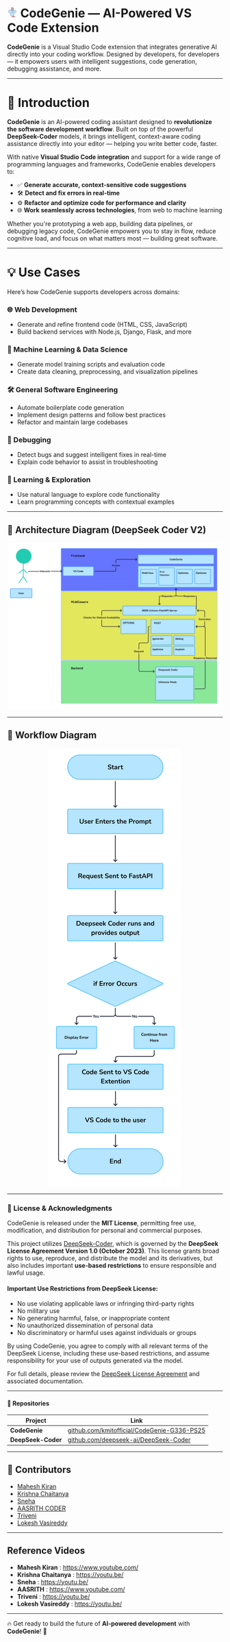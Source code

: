 # ![CodeGenie Icon](images/icon.png) CodeGenie — AI-Powered VS Code Extension

**CodeGenie** is a Visual Studio Code extension that integrates generative AI directly into your coding workflow. Designed by developers, for developers — it empowers users with intelligent suggestions, code generation, debugging assistance, and more.

---

# 🚀 Introduction

**CodeGenie** is an AI-powered coding assistant designed to **revolutionize the software development workflow**. Built on top of the powerful **DeepSeek-Coder** models, it brings intelligent, context-aware coding assistance directly into your editor — helping you write better code, faster.

With native **Visual Studio Code integration** and support for a wide range of programming languages and frameworks, CodeGenie enables developers to:

- ✅ **Generate accurate, context-sensitive code suggestions**  
- 🛠️ **Detect and fix errors in real-time**  
- ⚙️ **Refactor and optimize code for performance and clarity**  
- 🌐 **Work seamlessly across technologies**, from web to machine learning

Whether you're prototyping a web app, building data pipelines, or debugging legacy code, CodeGenie empowers you to stay in flow, reduce cognitive load, and focus on what matters most — building great software.

---

# 💡 Use Cases

Here’s how CodeGenie supports developers across domains:

### 🌐 Web Development
- Generate and refine frontend code (HTML, CSS, JavaScript)  
- Build backend services with Node.js, Django, Flask, and more

### 🤖 Machine Learning & Data Science
- Generate model training scripts and evaluation code  
- Create data cleaning, preprocessing, and visualization pipelines

### 🛠️ General Software Engineering
- Automate boilerplate code generation  
- Implement design patterns and follow best practices  
- Refactor and maintain large codebases

### 🐞 Debugging
- Detect bugs and suggest intelligent fixes in real-time  
- Explain code behavior to assist in troubleshooting

### 📘 Learning & Exploration
- Use natural language to explore code functionality  
- Learn programming concepts with contextual examples  

---

## 📐 Architecture Diagram (DeepSeek Coder V2)

<p align="center">
  <img src="images/Architecture.png" style="width: 100%; max-height: 400px; object-fit: contain;" />
</p>

---

## 🔄 Workflow Diagram

<p align="center">
  <img src="images/Workflow.png" width: 100%" />
</p>

---

### 📜 License & Acknowledgments

CodeGenie is released under the **MIT License**, permitting free use, modification, and distribution for personal and commercial purposes.

This project utilizes [DeepSeek-Coder](https://github.com/deepseek-ai/DeepSeek-Coder), which is governed by the **DeepSeek License Agreement Version 1.0 (October 2023)**. This license grants broad rights to use, reproduce, and distribute the model and its derivatives, but also includes important **use-based restrictions** to ensure responsible and lawful usage.

#### Important Use Restrictions from DeepSeek License:

- No use violating applicable laws or infringing third-party rights  
- No military use  
- No generating harmful, false, or inappropriate content  
- No unauthorized dissemination of personal data  
- No discriminatory or harmful uses against individuals or groups  

By using CodeGenie, you agree to comply with all relevant terms of the DeepSeek License, including these use-based restrictions, and assume responsibility for your use of outputs generated via the model.

For full details, please review the [DeepSeek License Agreement](https://github.com/deepseek-ai/DeepSeek-Coder/blob/main/LICENSE-MODEL) and associated documentation.

---

#### 🔗 Repositories

| Project          | Link                                                                                      |
|------------------|-------------------------------------------------------------------------------------------|
| **CodeGenie**      | [github.com/kmitofficial/CodeGenie-G336-PS25](https://github.com/kmitofficial/CodeGenie-G336-PS25)   |
| **DeepSeek-Coder** | [github.com/deepseek-ai/DeepSeek-Coder](https://github.com/deepseek-ai/DeepSeek-Coder)               |

---

## 🙌 Contributors

- [Mahesh Kiran](https://github.com/Mahesh-Kiran)
- [Krishna Chaitanya](https://github.com/Krishna752006)
- [Sneha](https://github.com/sneha123-reddy)
- [AASRITH CODER](https://github.com/AASRITHCODER)
- [Triveni](https://github.com/AdepuTriveni)
- [Lokesh Vasireddy](https://github.com/LokeshVasireddy)

---

## Reference Videos

- **Mahesh Kiran** : https://www.youtube.com/
- **Krishna Chaitanya** : https://youtu.be/
- **Sneha** : https://youtu.be/
- **AASRITH** : https://www.youtube.com/
- **Triveni** : https://youtu.be/
- **Lokesh Vasireddy** : https://youtu.be/

---

🔥 Get ready to build the future of **AI-powered development** with **CodeGenie**! 🚀
